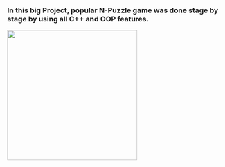 ### In this big Project, popular N-Puzzle game was done stage by stage by using all C++ and OOP features.

<img  width="300" height="300" src="https://github.com/akifkartal03/Object_Oriented_Programming_with_CPP/blob/master/CSE241%20Assignments/N-Puzzle%20Game%20stage%20by%20stage/NPuzzle_Game.png">
